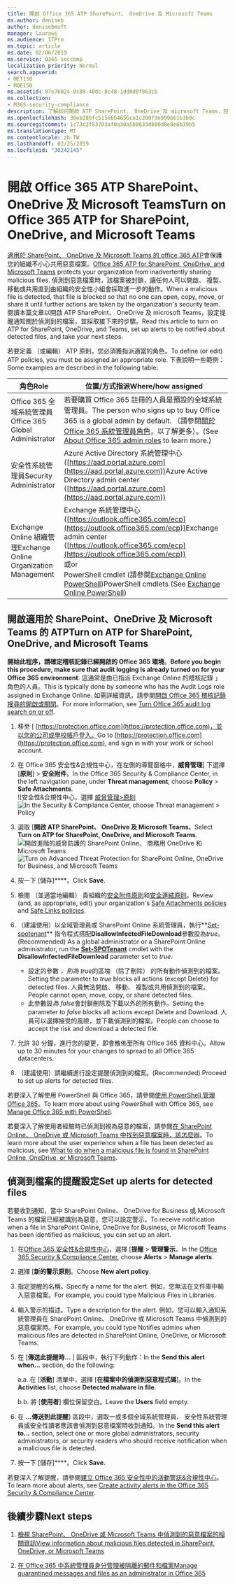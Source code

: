 ```yaml
---
title: 開啟 Office 365 ATP SharePoint、 OneDrive 及 Microsoft Teams
ms.author: deniseb
author: denisebmsft
manager: laurawi
ms.audience: ITPro
ms.topic: article
ms.date: 02/06/2019
ms.service: O365-seccomp
localization_priority: Normal
search.appverid:
- MET150
- MOE150
ms.assetid: 07e76024-0c80-40dc-8c48-1dd0d0f863cb
ms.collection:
- M365-security-compliance
description: 了解如何開啟 ATP SharePoint、 OneDrive 及 microsoft Teams，包括如何設定警示，偵測到的檔案。
ms.openlocfilehash: 30eb28bfc5156664656ca1c200f9e999661b3b0c
ms.sourcegitcommit: 1c73c2f83703af0a30a5b0633db00d8e0e6b39b5
ms.translationtype: MT
ms.contentlocale: zh-TW
ms.lasthandoff: 02/25/2019
ms.locfileid: "30242145"
---
```

# <a name="turn-on-office-365-atp-for-sharepoint-onedrive-and-microsoft-teams"></a><span data-ttu-id="7e299-103">開啟 Office 365 ATP SharePoint、 OneDrive 及 Microsoft Teams</span><span class="sxs-lookup"><span data-stu-id="7e299-103">Turn on Office 365 ATP for SharePoint, OneDrive, and Microsoft Teams</span></span>

<span data-ttu-id="7e299-104">[適用於 SharePoint、 OneDrive 及 Microsoft Teams 的 office 365 ATP](atp-for-spo-odb-and-teams.md)會保護您的組織不小心共用惡意檔案。</span><span class="sxs-lookup"><span data-stu-id="7e299-104">[Office 365 ATP for SharePoint, OneDrive, and Microsoft Teams](atp-for-spo-odb-and-teams.md) protects your organization from inadvertently sharing malicious files.</span></span> <span data-ttu-id="7e299-105">偵測到惡意檔案時，該檔案被封鎖，讓任何人可以開啟、 複製、 移動或共用直到由組織的安全性小組會採取進一步的動作。</span><span class="sxs-lookup"><span data-stu-id="7e299-105">When a malicious file is detected, that file is blocked so that no one can open, copy, move, or share it until further actions are taken by the organization's security team.</span></span> <span data-ttu-id="7e299-106">閱讀本篇文章以開啟 ATP SharePoint、 OneDrive 及 microsoft Teams，設定提醒通知關於偵測到的檔案，並採取接下來的步驟。</span><span class="sxs-lookup"><span data-stu-id="7e299-106">Read this article to turn on ATP for SharePoint, OneDrive, and Teams, set up alerts to be notified about detected files, and take your next steps.</span></span> 
  
<span data-ttu-id="7e299-107">若要定義 （或編輯） ATP 原則，您必須獲指派適當的角色。</span><span class="sxs-lookup"><span data-stu-id="7e299-107">To define (or edit) ATP policies, you must be assigned an appropriate role.</span></span> <span data-ttu-id="7e299-108">下表說明一些範例：</span><span class="sxs-lookup"><span data-stu-id="7e299-108">Some examples are described in the following table:</span></span>

|<span data-ttu-id="7e299-109">角色</span><span class="sxs-lookup"><span data-stu-id="7e299-109">Role</span></span>  |<span data-ttu-id="7e299-110">位置/方式指派</span><span class="sxs-lookup"><span data-stu-id="7e299-110">Where/how assigned</span></span>  |
|---------|---------|
|<span data-ttu-id="7e299-111">Office 365 全域系統管理員</span><span class="sxs-lookup"><span data-stu-id="7e299-111">Office 365 Global Administrator</span></span> |<span data-ttu-id="7e299-112">若要購買 Office 365 註冊的人員是預設的全域系統管理員。</span><span class="sxs-lookup"><span data-stu-id="7e299-112">The person who signs up to buy Office 365 is a global admin by default.</span></span> <span data-ttu-id="7e299-113">（請參閱[關於 Office 365 系統管理員角色](https://docs.microsoft.com/office365/admin/add-users/about-admin-roles)，以了解更多）。</span><span class="sxs-lookup"><span data-stu-id="7e299-113">(See [About Office 365 admin roles](https://docs.microsoft.com/office365/admin/add-users/about-admin-roles) to learn more.)</span></span>         |
|<span data-ttu-id="7e299-114">安全性系統管理員</span><span class="sxs-lookup"><span data-stu-id="7e299-114">Security Administrator</span></span> |<span data-ttu-id="7e299-115">Azure Active Directory 系統管理中心 ([https://aad.portal.azure.com](https://aad.portal.azure.com))</span><span class="sxs-lookup"><span data-stu-id="7e299-115">Azure Active Directory admin center ([https://aad.portal.azure.com](https://aad.portal.azure.com))</span></span>|
|<span data-ttu-id="7e299-116">Exchange Online 組織管理</span><span class="sxs-lookup"><span data-stu-id="7e299-116">Exchange Online Organization Management</span></span> |<span data-ttu-id="7e299-117">Exchange 系統管理中心 ([https://outlook.office365.com/ecp](https://outlook.office365.com/ecp))</span><span class="sxs-lookup"><span data-stu-id="7e299-117">Exchange admin center ([https://outlook.office365.com/ecp](https://outlook.office365.com/ecp))</span></span> <br><span data-ttu-id="7e299-118">或</span><span class="sxs-lookup"><span data-stu-id="7e299-118">or</span></span> <br>  <span data-ttu-id="7e299-119">PowerShell cmdlet (請參閱[Exchange Online PowerShell](https://docs.microsoft.com/powershell/exchange/exchange-online/exchange-online-powershell?view=exchange-ps))</span><span class="sxs-lookup"><span data-stu-id="7e299-119">PowerShell cmdlets (See [Exchange Online PowerShell](https://docs.microsoft.com/powershell/exchange/exchange-online/exchange-online-powershell?view=exchange-ps))</span></span> |
  
## <a name="turn-on-atp-for-sharepoint-onedrive-and-microsoft-teams"></a><span data-ttu-id="7e299-120">開啟適用於 SharePoint、OneDrive 及 Microsoft Teams 的 ATP</span><span class="sxs-lookup"><span data-stu-id="7e299-120">Turn on ATP for SharePoint, OneDrive, and Microsoft Teams</span></span>

<span data-ttu-id="7e299-121">**開始此程序，請確定稽核記錄已經開啟的 Office 365 環境**。</span><span class="sxs-lookup"><span data-stu-id="7e299-121">**Before you begin this procedure, make sure that audit logging is already turned on for your Office 365 environment**.</span></span> <span data-ttu-id="7e299-122">這通常是由已指派 Exchange Online 的稽核記錄 」 角色的人員。</span><span class="sxs-lookup"><span data-stu-id="7e299-122">This is typically done by someone who has the Audit Logs role assigned in Exchange Online.</span></span> <span data-ttu-id="7e299-123">如需詳細資訊，請參閱[開啟 Office 365 稽核記錄搜尋的開啟或關閉](turn-audit-log-search-on-or-off.md)。</span><span class="sxs-lookup"><span data-stu-id="7e299-123">For more information, see [Turn Office 365 audit log search on or off](turn-audit-log-search-on-or-off.md).</span></span>
  
1. <span data-ttu-id="7e299-124">移至 [ [https://protection.office.com](https://protection.office.com)，並以您的公司或學校帳戶登入。</span><span class="sxs-lookup"><span data-stu-id="7e299-124">Go to [https://protection.office.com](https://protection.office.com), and sign in with your work or school account.</span></span>
    
2. <span data-ttu-id="7e299-125">在 Office 365 安全性&amp;合規性中心，在左側的導覽窗格中，**威脅管理**] 下選擇 [**原則**] \> **安全附件**。</span><span class="sxs-lookup"><span data-stu-id="7e299-125">In the Office 365 Security &amp; Compliance Center, in the left navigation pane, under **Threat management**, choose **Policy** \> **Safe Attachments**.</span></span> <br/><span data-ttu-id="7e299-126">![安全性&amp;合規性中心，選擇 [威脅管理\>原則](media/08849c91-f043-4cd1-a55e-d440c86442f2.png)</span><span class="sxs-lookup"><span data-stu-id="7e299-126">![In the Security &amp; Compliance Center, choose Threat management \> Policy](media/08849c91-f043-4cd1-a55e-d440c86442f2.png)</span></span>
  
3. <span data-ttu-id="7e299-127">選取 [**開啟 ATP SharePoint、 OneDrive 及 Microsoft Teams**。</span><span class="sxs-lookup"><span data-stu-id="7e299-127">Select **Turn on ATP for SharePoint, OneDrive, and Microsoft Teams**.</span></span><br/><span data-ttu-id="7e299-128">![開啟進階的威脅防護的 SharePoint Online、 商務用 OneDrive 和 Microsoft Teams](media/48cfaace-59cc-4e60-bf86-05ff6b99bdbf.png)</span><span class="sxs-lookup"><span data-stu-id="7e299-128">![Turn on Advanced Threat Protection for SharePoint Online, OneDrive for Business, and Microsoft Teams](media/48cfaace-59cc-4e60-bf86-05ff6b99bdbf.png)</span></span>
  
4. <span data-ttu-id="7e299-129">按一下 [儲存]\*\*\*\*。</span><span class="sxs-lookup"><span data-stu-id="7e299-129">Click **Save**.</span></span>
    
5. <span data-ttu-id="7e299-130">檢閱 （並適當地編輯） 貴組織的[安全附件原則](set-up-atp-safe-attachments-policies.md)和[安全連結原則](set-up-atp-safe-links-policies.md)。</span><span class="sxs-lookup"><span data-stu-id="7e299-130">Review (and, as appropriate, edit) your organization's [Safe Attachments policies](set-up-atp-safe-attachments-policies.md) and [Safe Links policies](set-up-atp-safe-links-policies.md).</span></span>
    
6. <span data-ttu-id="7e299-131">（建議使用）以全域管理員或 SharePoint Online 系統管理員，執行**[Set-spotenant](https://docs.microsoft.com/powershell/module/sharepoint-online/Set-SPOTenant?view=sharepoint-ps)** 指令程式搭配**DisallowInfectedFileDownload**參數設為*true*。</span><span class="sxs-lookup"><span data-stu-id="7e299-131">(Recommended) As a global administrator or a SharePoint Online administrator, run the **[Set-SPOTenant](https://docs.microsoft.com/powershell/module/sharepoint-online/Set-SPOTenant?view=sharepoint-ps)** cmdlet with the **DisallowInfectedFileDownload** parameter set to  *true*.</span></span> <br/>
      - <span data-ttu-id="7e299-132">設定的參數 *，則為 true*的區塊 （除了刪除） 的所有動作偵測到的檔案。</span><span class="sxs-lookup"><span data-stu-id="7e299-132">Setting the parameter to *true* blocks all actions (except Delete) for detected files.</span></span> <span data-ttu-id="7e299-133">人員無法開啟、 移動、 複製或共用偵測到的檔案。</span><span class="sxs-lookup"><span data-stu-id="7e299-133">People cannot open, move, copy, or share detected files.</span></span>
      - <span data-ttu-id="7e299-134">此參數設*為 false*會封鎖刪除及下載以外的所有動作。</span><span class="sxs-lookup"><span data-stu-id="7e299-134">Setting the parameter to *false* blocks all actions except Delete and Download.</span></span> <span data-ttu-id="7e299-135">人員可以選擇接受的風險，並下載偵測到的檔案。</span><span class="sxs-lookup"><span data-stu-id="7e299-135">People can choose to accept the risk and download a detected file.</span></span>  
   
7. <span data-ttu-id="7e299-136">允許 30 分鐘，進行您的變更，即會散佈至所有 Office 365 資料中心。</span><span class="sxs-lookup"><span data-stu-id="7e299-136">Allow up to 30 minutes for your changes to spread to all Office 365 datacenters.</span></span>
    
8. <span data-ttu-id="7e299-137">（建議使用）請繼續進行設定提醒偵測到的檔案。</span><span class="sxs-lookup"><span data-stu-id="7e299-137">(Recommended) Proceed to set up alerts for detected files.</span></span>
    
<span data-ttu-id="7e299-138">若要深入了解使用 PowerShell 與 Office 365，請參閱[使用 PowerShell 管理 Office 365](https://docs.microsoft.com/office365/enterprise/powershell/manage-office-365-with-office-365-powershell)。</span><span class="sxs-lookup"><span data-stu-id="7e299-138">To learn more about using PowerShell with Office 365, see [Manage Office 365 with PowerShell](https://docs.microsoft.com/office365/enterprise/powershell/manage-office-365-with-office-365-powershell).</span></span> 

<span data-ttu-id="7e299-139">若要深入了解使用者經驗時已偵測到視為惡意的檔案，請參閱[在 SharePoint Online、 OneDrive 或 Microsoft Teams 中找到惡意檔案時，該怎麼辦](https://support.office.com/article/01e902ad-a903-4e0f-b093-1e1ac0c37ad2)。</span><span class="sxs-lookup"><span data-stu-id="7e299-139">To learn more about the user experience when a file has been detected as malicious, see [What to do when a malicious file is found in SharePoint Online, OneDrive, or Microsoft Teams](https://support.office.com/article/01e902ad-a903-4e0f-b093-1e1ac0c37ad2).</span></span> 
  
## <a name="set-up-alerts-for-detected-files"></a><span data-ttu-id="7e299-140">偵測到檔案的提醒設定</span><span class="sxs-lookup"><span data-stu-id="7e299-140">Set up alerts for detected files</span></span>

<span data-ttu-id="7e299-141">若要收到通知，當中 SharePoint Online、 OneDrive for Business 或 Microsoft Teams 的檔案已經被識別為惡意，您可以設定警示。</span><span class="sxs-lookup"><span data-stu-id="7e299-141">To receive notification when a file in SharePoint Online, OneDrive for Business, or Microsoft Teams has been identified as malicious, you can set up an alert.</span></span>
  
1. <span data-ttu-id="7e299-142">在[Office 365 安全性&amp;合規性中心](https://protection.office.com)，選擇 [**提醒** \> **管理警示**。</span><span class="sxs-lookup"><span data-stu-id="7e299-142">In the [Office 365 Security &amp; Compliance Center](https://protection.office.com), choose **Alerts** \> **Manage alerts**.</span></span>
    
2. <span data-ttu-id="7e299-143">選擇 [**新的警示原則**。</span><span class="sxs-lookup"><span data-stu-id="7e299-143">Choose **New alert policy**.</span></span>
    
3. <span data-ttu-id="7e299-144">指定提醒的名稱。</span><span class="sxs-lookup"><span data-stu-id="7e299-144">Specify a name for the alert.</span></span> <span data-ttu-id="7e299-145">例如，您無法在文件庫中輸入惡意檔案。</span><span class="sxs-lookup"><span data-stu-id="7e299-145">For example, you could type Malicious Files in Libraries.</span></span>
    
4. <span data-ttu-id="7e299-146">輸入警示的描述。</span><span class="sxs-lookup"><span data-stu-id="7e299-146">Type a description for the alert.</span></span> <span data-ttu-id="7e299-147">例如，您可以輸入通知系統管理員在 SharePoint Online、 OneDrive 或 Microsoft Teams 中偵測到的惡意檔案時。</span><span class="sxs-lookup"><span data-stu-id="7e299-147">For example, you could type Notifies admins when malicious files are detected in SharePoint Online, OneDrive, or Microsoft Teams.</span></span>
    
5. <span data-ttu-id="7e299-148">在 [**傳送此提醒時...** ] 區段中，執行下列動作：</span><span class="sxs-lookup"><span data-stu-id="7e299-148">In the **Send this alert when...** section, do the following:</span></span> 
    
    <span data-ttu-id="7e299-149">a.</span><span class="sxs-lookup"><span data-stu-id="7e299-149">a.</span></span> <span data-ttu-id="7e299-150">在 [**活動**] 清單中，選擇 [**在檔案中的偵測到惡意程式碼**]。</span><span class="sxs-lookup"><span data-stu-id="7e299-150">In the **Activities** list, choose **Detected malware in file**.</span></span>
    
    <span data-ttu-id="7e299-151">b.</span><span class="sxs-lookup"><span data-stu-id="7e299-151">b.</span></span> <span data-ttu-id="7e299-152">將 [**使用者**] 欄位保留空白。</span><span class="sxs-lookup"><span data-stu-id="7e299-152">Leave the **Users** field empty.</span></span> 
    
6. <span data-ttu-id="7e299-153">在 **...傳送到此提醒**] 區段中，選取一或多個全域系統管理員、 安全性系統管理員或安全性讀者應該會偵測到惡意檔案時收到通知。</span><span class="sxs-lookup"><span data-stu-id="7e299-153">In the **Send this alert to...** section, select one or more global administrators, security administrators, or security readers who should receive notification when a malicious file is detected.</span></span> 
    
7. <span data-ttu-id="7e299-154">按一下 [儲存]\*\*\*\*。</span><span class="sxs-lookup"><span data-stu-id="7e299-154">Click **Save**.</span></span>
    
<span data-ttu-id="7e299-155">若要深入了解提醒，請參閱[建立 Office 365 安全性中的活動警訊&amp;合規性中心](create-activity-alerts.md)。</span><span class="sxs-lookup"><span data-stu-id="7e299-155">To learn more about alerts, see [Create activity alerts in the Office 365 Security &amp; Compliance Center](create-activity-alerts.md).</span></span> 
  
## <a name="next-steps"></a><span data-ttu-id="7e299-156">後續步驟</span><span class="sxs-lookup"><span data-stu-id="7e299-156">Next steps</span></span>

1. [<span data-ttu-id="7e299-157">檢視 SharePoint、 OneDrive 或 Microsoft Teams 中偵測到的惡意檔案的相關資訊</span><span class="sxs-lookup"><span data-stu-id="7e299-157">View information about malicious files detected in SharePoint, OneDrive, or Microsoft Teams</span></span>](malicious-files-detected-in-spo-odb-or-teams.md)
    
2. [<span data-ttu-id="7e299-158">在 Office 365 中系統管理員身分管理被隔離的郵件和檔案</span><span class="sxs-lookup"><span data-stu-id="7e299-158">Manage quarantined messages and files as an administrator in Office 365</span></span>](manage-quarantined-messages-and-files.md)
    

  

